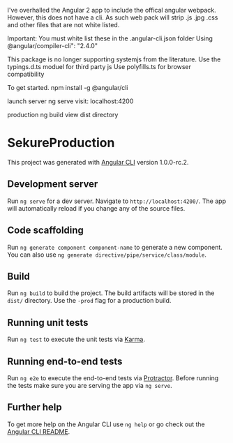 I've overhalled the Angular 2 app to include the offical angular webpack.
However, this does not have a cli.  As such web pack will strip .js .jpg .css and other files that are not white listed.

Important:
You must white list these in the .angular-cli.json folder
Using @angular/compiler-cli": "2.4.0"

This package is no longer supporting systemjs from the literature.
Use the typings.d.ts moduel for third party js
Use polyfills.ts for browser compatibility

To get started.
npm install -g @angular/cli

launch server
ng serve
visit: localhost:4200

production
ng build
view dist directory



# SekureProduction

This project was generated with [Angular CLI](https://github.com/angular/angular-cli) version 1.0.0-rc.2.

## Development server

Run `ng serve` for a dev server. Navigate to `http://localhost:4200/`. The app will automatically reload if you change any of the source files.

## Code scaffolding

Run `ng generate component component-name` to generate a new component. You can also use `ng generate directive/pipe/service/class/module`.

## Build

Run `ng build` to build the project. The build artifacts will be stored in the `dist/` directory. Use the `-prod` flag for a production build.

## Running unit tests

Run `ng test` to execute the unit tests via [Karma](https://karma-runner.github.io).

## Running end-to-end tests

Run `ng e2e` to execute the end-to-end tests via [Protractor](http://www.protractortest.org/).
Before running the tests make sure you are serving the app via `ng serve`.

## Further help

To get more help on the Angular CLI use `ng help` or go check out the [Angular CLI README](https://github.com/angular/angular-cli/blob/master/README.md).
